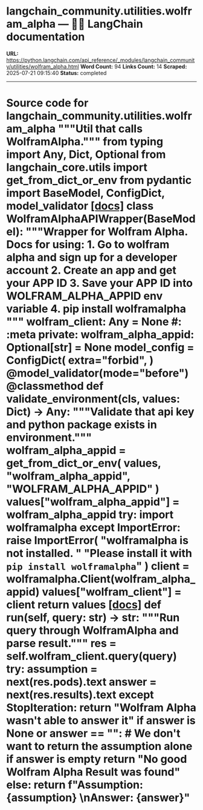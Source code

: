 # langchain_community.utilities.wolfram_alpha — 🦜🔗 LangChain  documentation

**URL:** https://python.langchain.com/api_reference/_modules/langchain_community/utilities/wolfram_alpha.html
**Word Count:** 94
**Links Count:** 14
**Scraped:** 2025-07-21 09:15:40
**Status:** completed

---

# Source code for langchain\_community.utilities.wolfram\_alpha               """Util that calls WolframAlpha."""          from typing import Any, Dict, Optional          from langchain_core.utils import get_from_dict_or_env     from pydantic import BaseModel, ConfigDict, model_validator                              [[docs]](https://python.langchain.com/api_reference/community/utilities/langchain_community.utilities.wolfram_alpha.WolframAlphaAPIWrapper.html#langchain_community.utilities.wolfram_alpha.WolframAlphaAPIWrapper)     class WolframAlphaAPIWrapper(BaseModel):         """Wrapper for Wolfram Alpha.              Docs for using:              1. Go to wolfram alpha and sign up for a developer account         2. Create an app and get your APP ID         3. Save your APP ID into WOLFRAM_ALPHA_APPID env variable         4. pip install wolframalpha              """              wolfram_client: Any = None  #: :meta private:         wolfram_alpha_appid: Optional[str] = None              model_config = ConfigDict(             extra="forbid",         )              @model_validator(mode="before")         @classmethod         def validate_environment(cls, values: Dict) -> Any:             """Validate that api key and python package exists in environment."""             wolfram_alpha_appid = get_from_dict_or_env(                 values, "wolfram_alpha_appid", "WOLFRAM_ALPHA_APPID"             )             values["wolfram_alpha_appid"] = wolfram_alpha_appid                  try:                 import wolframalpha                  except ImportError:                 raise ImportError(                     "wolframalpha is not installed. "                     "Please install it with `pip install wolframalpha`"                 )             client = wolframalpha.Client(wolfram_alpha_appid)             values["wolfram_client"] = client                  return values                         [[docs]](https://python.langchain.com/api_reference/community/utilities/langchain_community.utilities.wolfram_alpha.WolframAlphaAPIWrapper.html#langchain_community.utilities.wolfram_alpha.WolframAlphaAPIWrapper.run)         def run(self, query: str) -> str:             """Run query through WolframAlpha and parse result."""             res = self.wolfram_client.query(query)                  try:                 assumption = next(res.pods).text                 answer = next(res.results).text             except StopIteration:                 return "Wolfram Alpha wasn't able to answer it"                  if answer is None or answer == "":                 # We don't want to return the assumption alone if answer is empty                 return "No good Wolfram Alpha Result was found"             else:                 return f"Assumption: {assumption} \nAnswer: {answer}"